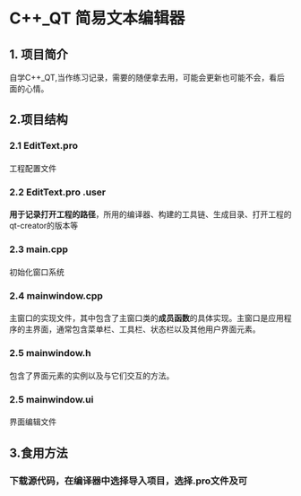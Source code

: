 # C++_QT 简易文本编辑器
## 1. 项目简介
自学C++_QT,当作练习记录，需要的随便拿去用，可能会更新也可能不会，看后面的心情。
## 2.项目结构
### 2.1 EditText.pro  
####  
工程配置文件
### 2.2 EditText.pro .user
####  
**用于记录打开工程的路径**，所用的编译器、构建的工具链、生成目录、打开工程的qt-creator的版本等
### 2.3 main.cpp
####  
初始化窗口系统
### 2.4 mainwindow.cpp
####  
主窗口的实现文件，其中包含了主窗口类的**成员函数**的具体实现。主窗口是应用程序的主界面，通常包含菜单栏、工具栏、状态栏以及其他用户界面元素。
### 2.5 mainwindow.h
####  
包含了界面元素的实例以及与它们交互的方法。
### 2.5 mainwindow.ui
####  
界面编辑文件
## 3.食用方法
### 下载源代码，在编译器中选择导入项目，选择.pro文件及可
